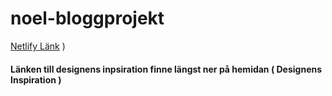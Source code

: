 # noel-bloggprojekt

[Netlify Länk](https://caliblog.netlify.app/)
 )
#### **Länken till designens inpsiration finne längst ner på hemidan ( Designens Inspiration )**
